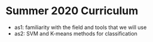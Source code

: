 
# Summer 2020 Curriculum

- as1: familiarity with the field and tools that we will use
- as2: SVM and K-means methods for classification
